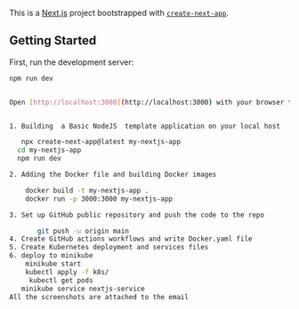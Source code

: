 This is a [Next.js](https://nextjs.org) project bootstrapped with [`create-next-app`](https://nextjs.org/docs/app/api-reference/cli/create-next-app).

## Getting Started

First, run the development server:

```bash
npm run dev


Open [http://localhost:3000](http://localhost:3000) with your browser to see the result.


1. Building  a Basic NodeJS  template application on your local host

   npx create-next-app@latest my-nextjs-app
  cd my-nextjs-app
  npm run dev

2. Adding the Docker file and building Docker images

    docker build -t my-nextjs-app .
    docker run -p 3000:3000 my-nextjs-app

3. Set up GitHub public repository and push the code to the repo

       git push -u origin main
4. Create GitHub actions workflows and write Docker.yaml file
5. Create Kubernetes deployment and services files
6. deploy to minikube
    minikube start
    kubectl apply -f k8s/
     kubectl get pods
   minikube service nextjs-service
All the screenshots are attached to the email
